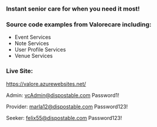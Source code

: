 ### Instant senior care for when you need it most!

### Source code examples from Valorecare including:

- Event Services
- Note Services
- User Profile Services
- Venue Services

### Live Site:

https://valore.azurewebsites.net/

Admin: 
vcAdmin@dispostable.com
Password1!

Provider: 
marla12@dispostable.com
Password123!

Seeker:
felix55@dispostable.com
Password123!
